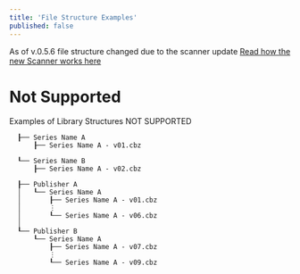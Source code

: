 ```yaml
---
title: 'File Structure Examples'
published: false
---
```


As of v.0.5.6 file structure changed due to the scanner update
[Read how the new Scanner works here](https://wiki.kavitareader.com/en/guides/misc/how-the-scanner-works)
# Not Supported
Examples of Library Structures NOT SUPPORTED
```Library Root
  ┠── Series Name A
      ┠── Series Name A - v01.cbz
      
  ┖── Series Name B
      ┠── Series Name A - v02.cbz
```
```Library Root
  ┠── Publisher A
  │   ┖── Series Name A
  │       ┠── Series Name A - v01.cbz
  │       ⋮
  │       ┖── Series Name A - v06.cbz
  │
  ┖── Publisher B
      ┖── Series Name A
          ┠── Series Name A - v07.cbz
          ⋮
          ┖── Series Name A - v09.cbz
```
